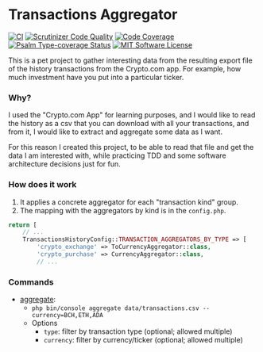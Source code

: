 # Transactions Aggregator

[![CI](https://github.com/Chemaclass/cdc-transactions-history/actions/workflows/ci.yml/badge.svg)](https://github.com/Chemaclass/cdc-transactions-history/actions/workflows/ci.yml)
[![Scrutinizer Code Quality](https://scrutinizer-ci.com/g/Chemaclass/cdc-transactions-history/badges/quality-score.png?b=master)](https://scrutinizer-ci.com/g/Chemaclass/cdc-transactions-history/?branch=master)
[![Code Coverage](https://scrutinizer-ci.com/g/Chemaclass/cdc-transactions-history/badges/coverage.png?b=master)](https://scrutinizer-ci.com/g/Chemaclass/cdc-transactions-history/?branch=master)
[![Psalm Type-coverage Status](https://shepherd.dev/github/Chemaclass/cdc-transactions-history/coverage.svg)](https://shepherd.dev/github/Chemaclass/cdc-transactions-history)
[![MIT Software License](https://img.shields.io/badge/license-MIT-green.svg)](LICENSE)

This is a pet project to gather interesting data from the resulting export file of the history transactions from the
Crypto.com app. For example, how much investment have you put into a particular ticker.

### Why?

I used the "Crypto.com App" for learning purposes, and I would like to read the history as a csv that you can download
with all your transactions, and from it, I would like to extract and aggregate some data as I want.

For this reason I created this project, to be able to read that file and get the data I am interested with, while
practicing TDD and some software architecture decisions just for fun.

### How does it work

1. It applies a concrete aggregator for each "transaction kind" group.
2. The mapping with the aggregators by kind is in the `config.php`.

```php
return [
    // ...
    TransactionsHistoryConfig::TRANSACTION_AGGREGATORS_BY_TYPE => [
        'crypto_exchange' => ToCurrencyAggregator::class,
        'crypto_purchase' => CurrencyAggregator::class,
        // ...
```

### Commands

- [aggregate](src/TransactionsHistory/Domain/Service/AggregateService.php):
    - `php bin/console aggregate data/transactions.csv --currency=BCH,ETH,ADA`
    - Options
        - `type`: filter by transaction type (optional; allowed multiple)
        - `currency`: filter by currency/ticker (optional; allowed multiple)
